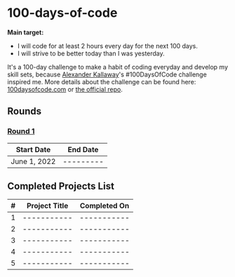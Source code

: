 # 100-days-of-code

**Main target:**

- I will code for at least 2 hours every day for the next 100 days.
- I will strive to be better today than I was yesterday.

It's a 100-day challenge to make a habit of coding everyday and develop my skill sets, because [Alexander Kallaway](https://github.com/Kallaway)'s #100DaysOfCode challenge inspired me. More details about the challenge can be found here: [100daysofcode.com](http://100daysofcode.com/) or [the official repo](https://github.com/Kallaway/100-days-of-code).

## **Rounds**

### [Round 1](Round-1/README.md)

|  Start Date  | End Date  |
| :----------: | :-------: |
| June 1, 2022 | --------- |

## Completed Projects List

|  #  | Project Title | Completed On |
| :-: | :-----------: | :----------: |
|  1  |  -----------  | -----------  |
|  2  |  -----------  | -----------  |
|  3  |  -----------  | -----------  |
|  4  |  -----------  | -----------  |
|  5  |  -----------  | -----------  |
